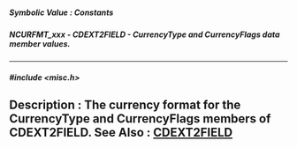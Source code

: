##### Symbolic Value : Constants
##### NCURFMT_xxx - CDEXT2FIELD - CurrencyType and CurrencyFlags data member values.
---
##### #include <misc.h>
**Description :**
The  currency format for the CurrencyType and CurrencyFlags members of 
CDEXT2FIELD.
**See Also :**
[CDEXT2FIELD](D:/md_files/CDEXT2FIELD.md)
---
